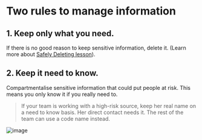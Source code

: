 [Title]: # (Keep what you need)
[Order]: # (0)

# Two rules to manage information 

## 1. Keep only what you need.

If there is no good reason to keep sensitive information, delete it. (Learn more about [Safely Deleting lesson](umbrella://lesson/safely-deleting)).

## 2. Keep it need to know.

Compartmentalise sensitive information that could put people at risk. This means you only know it if you really need to. 

> If your team is working with a high-risk source, keep her real name on a need to know basis. Her direct contact needs it. The rest of the team can use a code name instead.

![image](managing_information1.png)


